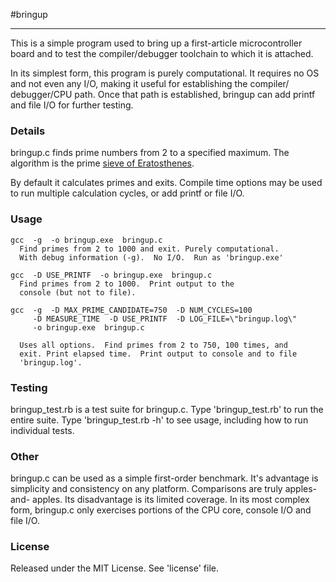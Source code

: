 #bringup
- - - - - - - -
This is a simple program used to bring up a first-article microcontroller 
board and to test the compiler/debugger toolchain to which it is attached.  

In its simplest form, this program is purely computational.  It requires no
OS and not even any I/O, making it useful for establishing the compiler/
debugger/CPU path.  Once that path is established, bringup can add printf
and file I/O for further testing.


### Details
bringup.c finds prime numbers from 2 to a specified maximum.  The algorithm
is the prime [sieve of Eratosthenes](http://en.wikipedia.org/wiki/Sieve_of_eratosthenes).

By default it calculates primes and exits.  Compile time options may be used
to run multiple calculation cycles, or add printf or file I/O.


### Usage

    gcc  -g  -o bringup.exe  bringup.c
      Find primes from 2 to 1000 and exit. Purely computational.  
      With debug information (-g).  No I/O.  Run as 'bringup.exe'

    gcc  -D USE_PRINTF  -o bringup.exe  bringup.c
      Find primes from 2 to 1000.  Print output to the 
      console (but not to file).  
    
    gcc  -g  -D MAX_PRIME_CANDIDATE=750  -D NUM_CYCLES=100  
         -D MEASURE_TIME  -D USE_PRINTF  -D LOG_FILE=\"bringup.log\"
         -o bringup.exe  bringup.c

      Uses all options.  Find primes from 2 to 750, 100 times, and
      exit. Print elapsed time.  Print output to console and to file 
      'bringup.log'.


### Testing
bringup_test.rb is a test suite for bringup.c.  Type 'bringup_test.rb' to run
the entire suite.  Type 'bringup_test.rb -h' to see usage, including how to 
run individual tests.


### Other
bringup.c can be used as a simple first-order benchmark.  It's advantage is
simplicity and consistency on any platform.  Comparisons are truly apples-and-
apples.  Its disadvantage is its limited coverage.  In its most complex form, 
bringup.c only exercises portions of the CPU core, console I/O and file I/O.


### License
Released under the MIT License.  See 'license' file.
